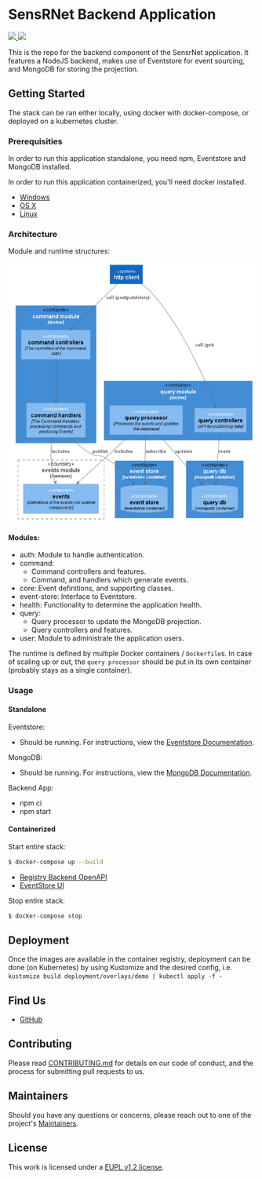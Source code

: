 # SensRNet Backend Application

<p>
    <a href="https://github.com/kadaster-labs/sensrnet-registry-backend/actions?query=workflow%3A%22Node.js+CI%22" alt="Build status">
        <img src="https://github.com/kadaster-labs/sensrnet-registry-backend/workflows/Node.js%20CI/badge.svg" />
    </a>
    <a href="https://sonarcloud.io/dashboard?id=kadaster-labs_sensrnet-registry-backend" alt="Quality Gate">
        <img src="https://sonarcloud.io/api/project_badges/measure?project=kadaster-labs_sensrnet-registry-backend&metric=alert_status" />
    </a>
</p>

This is the repo for the backend component of the SensrNet application. It features a NodeJS backend, makes use of Eventstore for event sourcing, and MongoDB for storing the projection.

## Getting Started

The stack can be ran either locally, using docker with docker-compose, or deployed on a kubernetes cluster.

### Prerequisities

In order to run this application standalone, you need npm, Eventstore and MongoDB installed.

In order to run this application containerized, you'll need docker installed.

* [Windows](https://docs.docker.com/windows/started)
* [OS X](https://docs.docker.com/mac/started/)
* [Linux](https://docs.docker.com/linux/started/)

### Architecture

Module and runtime structures:

![Dependency Graph](docs/images/dependency-graph.png)

#### Modules:

- auth: Module to handle authentication.
- command:
    - Command controllers and features.
    - Command, and handlers which generate events.
- core: Event definitions, and supporting classes.
- event-store: Interface to Eventstore.
- health: Functionality to determine the application health.
- query:
  - Query processor to update the MongoDB projection.
  - Query controllers and features.
- user: Module to administrate the application users.

The runtime is defined by multiple Docker containers / `Dockerfile`s. In case of scaling up or out, the `query processor` should be put in its own container (probably stays as a single container).

### Usage

#### Standalone

Eventstore:
* Should be running. For instructions, view the [Eventstore Documentation](https://developers.eventstore.com/).

MongoDB:
* Should be running. For instructions, view the [MongoDB Documentation](https://docs.mongodb.com/manual/installation/).

Backend App:
* npm ci
* npm start

#### Containerized

Start entire stack:

```bash
$ docker-compose up --build
```

* [Registry Backend OpenAPI](http://localhost:3000/api/)
* [EventStore UI](http://localhost:2113/web/index.html#/streams)

Stop entire stack:

```bash
$ docker-compose stop
```

## Deployment
Once the images are available in the container registry, deployment can be done (on Kubernetes) by using Kustomize and the desired config, i.e.
`kustomize build deployment/overlays/demo | kubectl apply -f -`

## Find Us

* [GitHub](https://github.com/kadaster-labs/sensrnet-home)

## Contributing

Please read [CONTRIBUTING.md](CONTRIBUTING.md) for details on our code of conduct, and the process for submitting pull requests to us.

## Maintainers <a name="maintainers"></a>

Should you have any questions or concerns, please reach out to one of the project's [Maintainers](./MAINTAINERS.md).

## License

This work is licensed under a [EUPL v1.2 license](./LICENSE.md).
